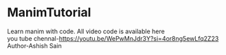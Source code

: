 # ManimTutorial
Learn manim with code. All video code is available here
<br>
you tube chennal-https://youtu.be/WePwMnJdr3Y?si=4or8ng5ewLfq2Z23
<br>
Author-Ashish Sain
